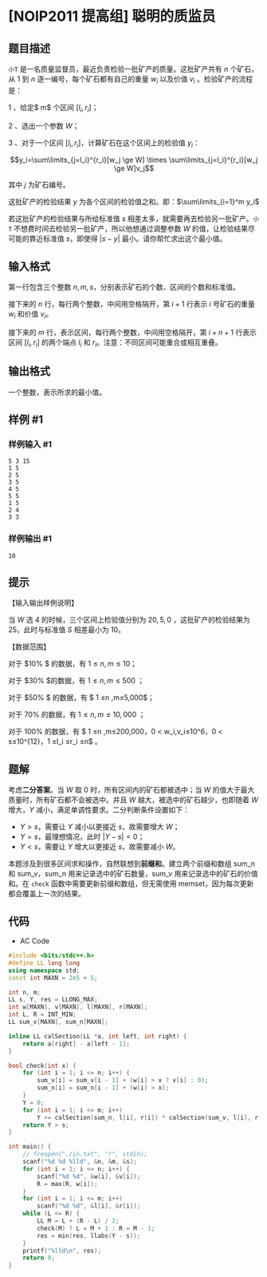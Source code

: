 # [NOIP2011 提高组] 聪明的质监员

## 题目描述

`小T` 是一名质量监督员，最近负责检验一批矿产的质量。这批矿产共有 $n$ 个矿石，从 $1$ 到 $n$ 逐一编号，每个矿石都有自己的重量 $w_i$ 以及价值 $v_i$ 。检验矿产的流程是：

1 、给定$ m$ 个区间 $[l_i,r_i]$；

2 、选出一个参数 $W$；

3 、对于一个区间 $[l_i,r_i]$，计算矿石在这个区间上的检验值 $y_i$：

$$y_i=\sum\limits_{j=l_i}^{r_i}[w_j \ge W] \times \sum\limits_{j=l_i}^{r_i}[w_j \ge W]v_j$$

其中 $j$ 为矿石编号。

这批矿产的检验结果 $y$ 为各个区间的检验值之和。即：$\sum\limits_{i=1}^m y_i$

若这批矿产的检验结果与所给标准值 $s$ 相差太多，就需要再去检验另一批矿产。`小T` 不想费时间去检验另一批矿产，所以他想通过调整参数 $W$ 的值，让检验结果尽可能的靠近标准值 $s$，即使得 $|s-y|$ 最小。请你帮忙求出这个最小值。

## 输入格式

第一行包含三个整数 $n,m,s$，分别表示矿石的个数、区间的个数和标准值。

接下来的 $n$ 行，每行两个整数，中间用空格隔开，第 $i+1$ 行表示 $i$ 号矿石的重量 $w_i$ 和价值 $v_i$。

接下来的 $m$ 行，表示区间，每行两个整数，中间用空格隔开，第 $i+n+1$ 行表示区间 $[l_i,r_i]$ 的两个端点 $l_i$ 和 $r_i$。注意：不同区间可能重合或相互重叠。

## 输出格式

一个整数，表示所求的最小值。

## 样例 #1

### 样例输入 #1

```
5 3 15
1 5
2 5
3 5
4 5
5 5
1 5
2 4
3 3
```

### 样例输出 #1

```
10
```

## 提示

【输入输出样例说明】

当 $W$ 选 $4$ 的时候，三个区间上检验值分别为 $20,5 ,0$ ，这批矿产的检验结果为 $25$，此时与标准值 $S$ 相差最小为 $10$。

【数据范围】

对于 $10\% $ 的数据，有 $1 ≤n ,m≤10$；

对于 $30\% $的数据，有 $1 ≤n ,m≤500$ ；

对于 $50\% $ 的数据，有 $ 1 ≤n ,m≤5,000$；

对于 $70\%$ 的数据，有 $1 ≤n ,m≤10,000$ ；

对于 $100\%$ 的数据，有 $ 1 ≤n ,m≤200,000$，$0 < w_i,v_i≤10^6$，$0 < s≤10^{12}$，$1 ≤l_i ≤r_i ≤n$ 。

## 题解

考虑**二分答案**。当 $W$ 取 0 时，所有区间内的矿石都被选中；当 $W$ 的值大于最大质量时，所有矿石都不会被选中。并且 $W$ 越大，被选中的矿石越少，也即随着 $W$ 增大，$Y$ 减小，满足单调性要求。二分判断条件设置如下：

- $Y > s$，需要让 $Y$ 减小以更接近 $s$，故需要增大 $W$；
- $Y = s$，最理想情况，此时 $\left| Y - s\right| = 0$；
- $Y < s$，需要让 $Y$ 增大以更接近 $s$，故需要减小 $W$。

本题涉及到很多区间求和操作，自然联想到**前缀和**。建立两个前缀和数组 sum_n 和 sum_v，sum_n 用来记录选中的矿石数量，sum_v 用来记录选中的矿石的价值和。在 `check` 函数中需要更新前缀和数组，但无需使用 memset，因为每次更新都会覆盖上一次的结果。

## 代码

- AC Code

```c++
#include <bits/stdc++.h>
#define LL long long
using namespace std;
const int MAXN = 2e5 + 5;

int n, m;
LL s, Y, res = LLONG_MAX;
int w[MAXN], v[MAXN], l[MAXN], r[MAXN];
int L, R = INT_MIN;
LL sum_v[MAXN], sum_n[MAXN];

inline LL calSection(LL *a, int left, int right) {
    return a[right] - a[left - 1];
}

bool check(int x) {
    for (int i = 1; i <= n; i++) {
        sum_v[i] = sum_v[i - 1] + (w[i] > x ? v[i] : 0);
        sum_n[i] = sum_n[i - 1] + (w[i] > x);
    }
    Y = 0;
    for (int i = 1; i <= m; i++)
        Y += calSection(sum_n, l[i], r[i]) * calSection(sum_v, l[i], r[i]);
    return Y > s;
}

int main() {
    // freopen("./in.txt", "r", stdin);
    scanf("%d %d %lld", &n, &m, &s);
    for (int i = 1; i <= n; i++) {
        scanf("%d %d", &w[i], &v[i]);
        R = max(R, w[i]);
    }
    for (int i = 1; i <= m; i++)
        scanf("%d %d", &l[i], &r[i]);
    while (L <= R) {
        LL M = L + (R - L) / 2;
        check(M) ? L = M + 1 : R = M - 1;
        res = min(res, llabs(Y - s));
    }
    printf("%lld\n", res);
    return 0;
}
```

